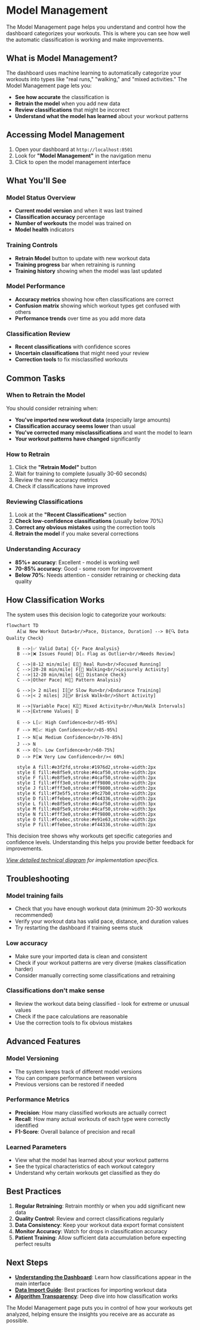 # Model Management

The Model Management page helps you understand and control how the dashboard categorizes your workouts. This is where you can see how well the automatic classification is working and make improvements.

## What is Model Management?

The dashboard uses machine learning to automatically categorize your workouts into types like "real runs," "walking," and "mixed activities." The Model Management page lets you:

- **See how accurate** the classification is
- **Retrain the model** when you add new data
- **Review classifications** that might be incorrect
- **Understand what the model has learned** about your workout patterns

## Accessing Model Management

1. Open your dashboard at `http://localhost:8501`
2. Look for **"Model Management"** in the navigation menu
3. Click to open the model management interface

## What You'll See

### Model Status Overview
- **Current model version** and when it was last trained
- **Classification accuracy** percentage
- **Number of workouts** the model was trained on
- **Model health** indicators

### Training Controls
- **Retrain Model** button to update with new workout data
- **Training progress** bar when retraining is running
- **Training history** showing when the model was last updated

### Model Performance
- **Accuracy metrics** showing how often classifications are correct
- **Confusion matrix** showing which workout types get confused with others
- **Performance trends** over time as you add more data

### Classification Review
- **Recent classifications** with confidence scores
- **Uncertain classifications** that might need your review
- **Correction tools** to fix misclassified workouts

## Common Tasks

### When to Retrain the Model

You should consider retraining when:
- **You've imported new workout data** (especially large amounts)
- **Classification accuracy seems lower** than usual
- **You've corrected many misclassifications** and want the model to learn
- **Your workout patterns have changed** significantly

### How to Retrain

1. Click the **"Retrain Model"** button
2. Wait for training to complete (usually 30-60 seconds)
3. Review the new accuracy metrics
4. Check if classifications have improved

### Reviewing Classifications

1. Look at the **"Recent Classifications"** section
2. **Check low-confidence classifications** (usually below 70%)
3. **Correct any obvious mistakes** using the correction tools
4. **Retrain the model** if you make several corrections

### Understanding Accuracy

- **85%+ accuracy**: Excellent - model is working well
- **70-85% accuracy**: Good - some room for improvement
- **Below 70%**: Needs attention - consider retraining or checking data quality

## How Classification Works

The system uses this decision logic to categorize your workouts:

```mermaid
flowchart TD
    A[📊 New Workout Data<br/>Pace, Distance, Duration] --> B{🔍 Data Quality Check}

    B -->|✅ Valid Data| C{⚡ Pace Analysis}
    B -->|❌ Issues Found| D[⚠️ Flag as Outlier<br/>Needs Review]

    C -->|8-12 min/mile| E[🏃 Real Run<br/>Focused Running]
    C -->|20-28 min/mile| F[🚶 Walking<br/>Leisurely Activity]
    C -->|12-20 min/mile| G{📏 Distance Check}
    C -->|Other Pace| H{🔄 Pattern Analysis}

    G -->|> 2 miles| I[🏃‍♂️ Slow Run<br/>Endurance Training]
    G -->|< 2 miles| J[🚶‍♂️ Brisk Walk<br/>Short Activity]

    H -->|Variable Pace| K[🔄 Mixed Activity<br/>Run/Walk Intervals]
    H -->|Extreme Values| D

    E --> L[📈 High Confidence<br/>85-95%]
    F --> M[📈 High Confidence<br/>85-95%]
    I --> N[📊 Medium Confidence<br/>70-85%]
    J --> N
    K --> O[📉 Low Confidence<br/>60-75%]
    D --> P[❌ Very Low Confidence<br/>< 60%]

    style A fill:#e3f2fd,stroke:#1976d2,stroke-width:2px
    style E fill:#e8f5e9,stroke:#4caf50,stroke-width:2px
    style F fill:#e8f5e9,stroke:#4caf50,stroke-width:2px
    style I fill:#fff3e0,stroke:#ff9800,stroke-width:2px
    style J fill:#fff3e0,stroke:#ff9800,stroke-width:2px
    style K fill:#f3e5f5,stroke:#9c27b0,stroke-width:2px
    style D fill:#ffebee,stroke:#f44336,stroke-width:2px
    style L fill:#e8f5e9,stroke:#4caf50,stroke-width:3px
    style M fill:#e8f5e9,stroke:#4caf50,stroke-width:3px
    style N fill:#fff3e0,stroke:#ff9800,stroke-width:2px
    style O fill:#fce4ec,stroke:#e91e63,stroke-width:2px
    style P fill:#ffebee,stroke:#f44336,stroke-width:2px
```

This decision tree shows why workouts get specific categories and confidence levels. Understanding this helps you provide better feedback for improvements.

*[View detailed technical diagram](../assets/diagrams/classification-algorithm.md) for implementation specifics.*

## Troubleshooting

### **Model training fails**
- Check that you have enough workout data (minimum 20-30 workouts recommended)
- Verify your workout data has valid pace, distance, and duration values
- Try restarting the dashboard if training seems stuck

### **Low accuracy**
- Make sure your imported data is clean and consistent
- Check if your workout patterns are very diverse (makes classification harder)
- Consider manually correcting some classifications and retraining

### **Classifications don't make sense**
- Review the workout data being classified - look for extreme or unusual values
- Check if the pace calculations are reasonable
- Use the correction tools to fix obvious mistakes

## Advanced Features

### Model Versioning
- The system keeps track of different model versions
- You can compare performance between versions
- Previous versions can be restored if needed

### Performance Metrics
- **Precision**: How many classified workouts are actually correct
- **Recall**: How many actual workouts of each type were correctly identified
- **F1-Score**: Overall balance of precision and recall

### Learned Parameters
- View what the model has learned about your workout patterns
- See the typical characteristics of each workout category
- Understand why certain workouts get classified as they do

## Best Practices

1. **Regular Retraining**: Retrain monthly or when you add significant new data
2. **Quality Control**: Review and correct classifications regularly
3. **Data Consistency**: Keep your workout data export format consistent
4. **Monitor Accuracy**: Watch for drops in classification accuracy
5. **Patient Training**: Allow sufficient data accumulation before expecting perfect results

## Next Steps

- **[Understanding the Dashboard](dashboard-overview.md)**: Learn how classifications appear in the main interface
- **[Data Import Guide](data-import.md)**: Best practices for importing workout data
- **[Algorithm Transparency](../ai/algorithm-transparency.md)**: Deep dive into how classification works

The Model Management page puts you in control of how your workouts get analyzed, helping ensure the insights you receive are as accurate as possible.
